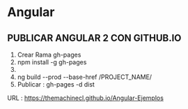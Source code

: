 # Angular

## PUBLICAR ANGULAR 2 CON GITHUB.IO


1. Crear Rama gh-pages 
2. npm install -g gh-pages
3. <base href="">
4. ng build --prod --base-href /PROJECT_NAME/
5. Publicar : gh-pages -d dist

URL : https://themachinecl.github.io/Angular-Ejemplos
